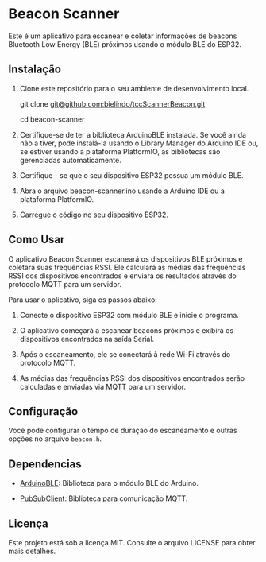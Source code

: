 # Beacon Scanner

Este é um aplicativo para escanear e coletar informações de beacons Bluetooth Low Energy (BLE) próximos usando o módulo BLE do ESP32.

## Instalação

1. Clone este repositório para o seu ambiente de desenvolvimento local.

    git clone [git@github.com:bielindo/tccScannerBeacon.git](https://github.com/bielindo/tccScannerBeacon.git)
   
    cd beacon-scanner



1. Certifique-se de ter a biblioteca ArduinoBLE instalada. Se você ainda não a tiver, pode instalá-la usando o Library Manager do Arduino IDE ou, se estiver usando a plataforma PlatformIO, as bibliotecas são gerenciadas automaticamente.

2. Certifique - se que o seu dispositivo ESP32 possua um módulo BLE.

3. Abra o arquivo beacon-scanner.ino usando a Arduino IDE ou a plataforma PlatformIO.

4. Carregue o código no seu dispositivo ESP32.


## Como Usar

O aplicativo Beacon Scanner escaneará os dispositivos BLE próximos e coletará suas frequências RSSI. Ele calculará as médias das frequências RSSI dos dispositivos encontrados e enviará os resultados através do protocolo MQTT para um servidor.

Para usar o aplicativo, siga os passos abaixo:

1. Conecte o dispositivo ESP32 com módulo BLE e inicie o programa.

2. O aplicativo começará a escanear beacons próximos e exibirá os dispositivos encontrados na saída Serial.

3. Após o escaneamento, ele se conectará à rede Wi-Fi através do protocolo MQTT.

4. As médias das frequências RSSI dos dispositivos encontrados serão calculadas e enviadas via MQTT para um servidor.

## Configuração

Você pode configurar o tempo de duração do escaneamento e outras opções no arquivo `beacon.h`.

## Dependencias

- [ArduinoBLE](https://www.arduino.cc/en/Reference/ArduinoBLE): Biblioteca para o módulo BLE do Arduino.

- [PubSubClient](https://github.com/knolleary/pubsubclient): Biblioteca para comunicação MQTT.

## Licença

Este projeto está sob a licença MIT. Consulte o arquivo LICENSE para obter mais detalhes.

